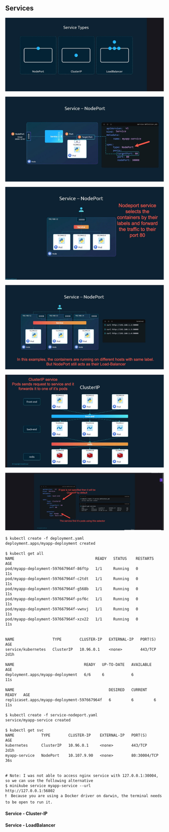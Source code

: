 ## Services

![](images/service-types.jpg)

![](images/service-nodeport.jpg)

![](images/nodeport-as-load-balancer.jpg)

![](images/nodeport-different-host.jpg)

![](images/cluster-ip.jpg)

![](images/cluster-ip-declaration.jpg)

```
$ kubectl create -f deployment.yaml
deployment.apps/myapp-deployment created

$ kubectl get all
NAME                                    READY   STATUS    RESTARTS   AGE
pod/myapp-deployment-597667964f-86ftp   1/1     Running   0          11s
pod/myapp-deployment-597667964f-c2tdt   1/1     Running   0          11s
pod/myapp-deployment-597667964f-g568b   1/1     Running   0          11s
pod/myapp-deployment-597667964f-psf6c   1/1     Running   0          11s
pod/myapp-deployment-597667964f-vwnvj   1/1     Running   0          11s
pod/myapp-deployment-597667964f-xzx22   1/1     Running   0          11s


NAME                 TYPE        CLUSTER-IP   EXTERNAL-IP   PORT(S)   AGE
service/kubernetes   ClusterIP   10.96.0.1    <none>        443/TCP   2d1h

NAME                               READY   UP-TO-DATE   AVAILABLE   AGE
deployment.apps/myapp-deployment   6/6     6            6           11s

NAME                                          DESIRED   CURRENT   READY   AGE
replicaset.apps/myapp-deployment-597667964f   6         6         6       11s

$ kubectl create -f service-nodeport.yaml 
service/myapp-service created

$ kubectl get svc
NAME            TYPE        CLUSTER-IP    EXTERNAL-IP   PORT(S)        AGE
kubernetes      ClusterIP   10.96.0.1     <none>        443/TCP        2d1h
myapp-service   NodePort    10.107.9.90   <none>        80:30004/TCP   36s


# Note: I was not able to access nginx service with 127.0.0.1:30004, so we can use the following alternative
$ minikube service myapp-service --url
http://127.0.0.1:56802
❗  Because you are using a Docker driver on darwin, the terminal needs to be open to run it.
```

#### Service - Cluster-IP

#### Service - LoadBalancer


